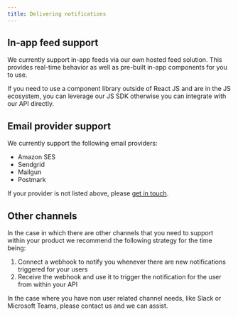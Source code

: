 ```yaml
---
title: Delivering notifications
---
```


## In-app feed support

We currently support in-app feeds via our own hosted feed solution. This provides real-time behavior
as well as pre-built in-app components for you to use.

If you need to use a component library outside of React JS and are in the JS ecosystem,
you can leverage our JS SDK otherwise you can integrate with our API directly.

## Email provider support

We currently support the following email providers:

- Amazon SES
- Sendgrid
- Mailgun
- Postmark

If your provider is not listed above, please [get in touch](mailto:support@knock.app).

## Other channels

In the case in which there are other channels that you need to support within your product we
recommend the following strategy for the time being:

1. Connect a webhook to notify you whenever there are new notifications triggered for your
   users
2. Receive the webhook and use it to trigger the notification for the user from within your API

In the case where you have non user related channel needs, like Slack or Microsoft Teams, please
contact us and we can assist.
